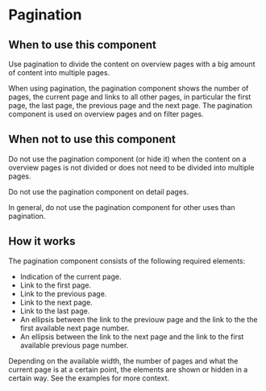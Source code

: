 # Pagination

## When to use this component

Use pagination to divide the content on overview pages with a big amount of content into multiple pages.

When using pagination, the pagination component shows the number of pages, the current page and links to all other pages, in particular the first page, the last page, the previous page and the next page. The pagination component is used on overview pages and on filter pages.

## When not to use this component

Do not use the pagination component (or hide it) when the content on a overview pages is not divided or does not need to be divided into multiple pages.

Do not use the pagination component on detail pages.

In general, do not use the pagination component for other uses than pagination.

## How it works

The pagination component consists of the following required elements:

* Indication of the current page.
* Link to the first page.
* Link to the previous page.
* Link to the next page.
* Link to the last page.
* An ellipsis between the link to the previouw page and the link to the the first available next page number.
* An ellipsis between the link to the next page and the link to the first available previous page number.

Depending on the available width, the number of pages and what the current page is at a certain point, the elements are shown or hidden in a certain way. See the examples for more context.
